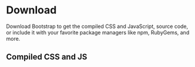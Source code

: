 # Download

Download Bootstrap to get the compiled CSS and JavaScript, source code, or include it with your favorite package managers like npm, RubyGems, and more.

## Compiled CSS and JS